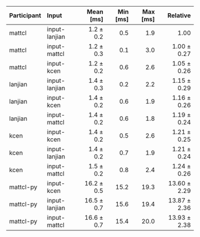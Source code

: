 | Participant | Input | Mean [ms] | Min [ms] | Max [ms] | Relative |
|:---|:---|---:|---:|---:|---:|
| mattcl | input-lanjian | 1.2 ± 0.2 | 0.5 | 1.9 | 1.00 |
| mattcl | input-mattcl | 1.2 ± 0.3 | 0.1 | 3.0 | 1.00 ± 0.27 |
| mattcl | input-kcen | 1.2 ± 0.2 | 0.6 | 2.6 | 1.05 ± 0.26 |
| lanjian | input-lanjian | 1.4 ± 0.3 | 0.2 | 2.2 | 1.15 ± 0.29 |
| lanjian | input-kcen | 1.4 ± 0.2 | 0.6 | 1.9 | 1.16 ± 0.26 |
| lanjian | input-mattcl | 1.4 ± 0.2 | 0.6 | 1.8 | 1.19 ± 0.24 |
| kcen | input-kcen | 1.4 ± 0.2 | 0.5 | 2.6 | 1.21 ± 0.25 |
| kcen | input-lanjian | 1.4 ± 0.2 | 0.7 | 1.9 | 1.21 ± 0.24 |
| kcen | input-mattcl | 1.5 ± 0.2 | 0.8 | 2.4 | 1.24 ± 0.26 |
| mattcl-py | input-kcen | 16.2 ± 0.5 | 15.2 | 19.3 | 13.60 ± 2.29 |
| mattcl-py | input-lanjian | 16.5 ± 0.7 | 15.6 | 19.4 | 13.87 ± 2.36 |
| mattcl-py | input-mattcl | 16.6 ± 0.7 | 15.4 | 20.0 | 13.93 ± 2.38 |

